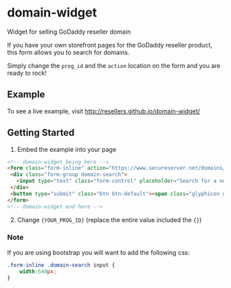 domain-widget
=============

Widget for selling GoDaddy reseller domain

If you have your own storefront pages for the GoDaddy reseller product, this form allows you to search for domains.

Simply change the `prog_id` and the `action` location on the form and you are ready to rock!

## Example

To see a live example, visit http://resellers.github.io/domain-widget/

## Getting Started

1. Embed the example into your page
 ```html
<!-- domain-widget being here -->
<form class="form-inline" action="https://www.secureserver.net/domains/search.aspx?checkAvail=1&amp;prog_id={YOUR_PROG_ID}" method="post">
  <div class="form-group domain-search">
    <input type="text" class="form-control" placeholder="Search for a new domain" name="domainToCheck" >
  </div>
  <button type="submit" class="btn btn-default"><span class="glyphicon glyphicon-search"></span> Search</button>
</form>
<!-- domain-widget end here -->
```
2. Change `{YOUR_PROG_ID}`  (replace the entire value included the `{}`)

### Note
If you are using bootstrap you will want to add the following css:
```css
.form-inline .domain-search input {
    width:540px;
}
```
